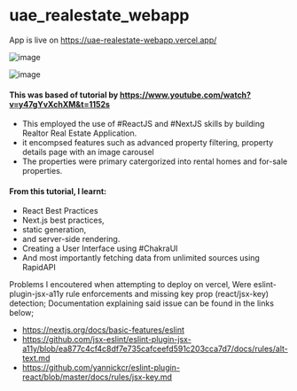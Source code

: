 # uae_realestate_webapp

App is live on https://uae-realestate-webapp.vercel.app/ 


![image](https://user-images.githubusercontent.com/44350099/155917464-a687cade-f5ae-4d04-a1b3-5b1506e5ac44.png)

![image](https://user-images.githubusercontent.com/44350099/155917626-a376d705-92a6-42ac-97c0-5e8417ff49ac.png)


#### This was based of tutorial by https://www.youtube.com/watch?v=y47gYvXchXM&t=1152s
* This employed the use of #ReactJS and #NextJS skills by building Realtor  Real Estate Application. 
* it encompsed features such as advanced property filtering, property details page with an image carousel
* The properties were primary catergorized into  rental homes and for-sale properties.

#### From this tutorial, I learnt:
- React Best Practices
- Next.js best practices, 
- static generation, 
- and server-side rendering.
- Creating a User Interface using #ChakraUI
- And most importantly fetching data from unlimited sources using RapidAPI

Problems I encoutered when attempting to deploy on vercel,
Were eslint-plugin-jsx-a11y rule enforcements and  missing key prop (react/jsx-key) detection;
Documentation explaining said issue can be found in the links below;
* https://nextjs.org/docs/basic-features/eslint
* https://github.com/jsx-eslint/eslint-plugin-jsx-a11y/blob/ea877c4cf4c8df7e735cafceefd591c203cca7d7/docs/rules/alt-text.md
* https://github.com/yannickcr/eslint-plugin-react/blob/master/docs/rules/jsx-key.md


 
